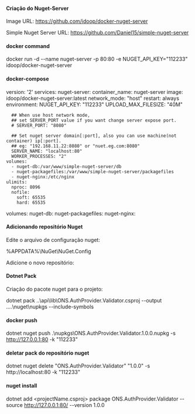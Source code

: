 #### Criação do Nuget-Server

Image URL: https://github.com/idoop/docker-nuget-server

Simple Nuget Server URL: https://github.com/Daniel15/simple-nuget-server


#### docker command

docker run -d --name nuget-server -p 80:80 -e NUGET_API_KEY="112233" idoop/docker-nuget-server


#### docker-compose

version: '2'
services:
  nuget-server:
    container_name: nuget-server
    image: idoop/docker-nuget-server:latest
    network_mode: "host"
    restart: always
    environment:
      NUGET_API_KEY: "112233"
      UPLOAD_MAX_FILESIZE: "40M"
      
      ## When use host network mode, 
      ## set SERVER_PORT value if you want change server expose port.
      # SERVER_PORT: "8080"
      
      ## Set nuget server domain[:port], also you can use machine(not container) ip[:port]. 
      ## eg: "192.168.11.22:8080" or "nuet.eg.com:8080"
      SERVER_NAME: "localhost:80"
      WORKER_PROCESSES: "2"
    volumes:
      - nuget-db:/var/www/simple-nuget-server/db
      - nuget-packagefiles:/var/www/simple-nuget-server/packagefiles
      - nuget-nginx:/etc/nginx
    ulimits:
      nproc: 8096
      nofile:
        soft: 65535
        hard: 65535
volumes:
  nuget-db:
  nuget-packagefiles:
  nuget-nginx:


#### Adicionando repositório Nuget 

Edite o arquivo de configuração nuget:

%APPDATA%\NuGet\NuGet.Config

Adicione o novo repositório:
<add key="Plataforma" value="http://localhost:80/" />


#### Dotnet Pack 

Criação do pacote nuget para o projeto:

dotnet pack ..\api\lib\ONS.AuthProvider.Validator.csproj --output ..\..\nuget\nupkgs --include-symbols


#### docker push

dotnet nuget push .\nupkgs\ONS.AuthProvider.Validator.1.0.0.nupkg -s http://127.0.0.1:80 -k "112233"


#### deletar pack do repositório nuget

dotnet nuget delete "ONS.AuthProvider.Validator" "1.0.0" -s http://localhost:80 -k "112233"


#### nuget install

dotnet add <projectName.csproj> package ONS.AuthProvider.Validator --source http://127.0.0.1:80/ --version 1.0.0
